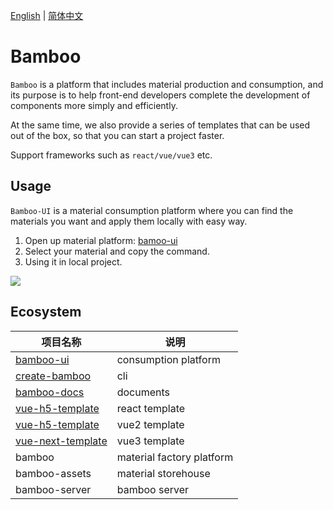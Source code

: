 [English]() | [简体中文]()

# Bamboo

`Bamboo` is a platform that includes material production and consumption, and its purpose is to help front-end developers complete the development of components more simply and efficiently.

At the same time, we also provide a series of templates that can be used out of the box, so that you can start a project faster.

Support frameworks such as `react/vue/vue3` etc.

## Usage

`Bamboo-UI` is a material consumption platform where you can find the materials you want and apply them locally with easy way.

1. Open up material platform: [bamoo-ui](https://bamboo-material.vercel.app)
2. Select your material and copy the command.
3. Using it in local project.

<img src="/assets/logo.png" />

## Ecosystem

| 项目名称                                                            | 说明                      |
| ------------------------------------------------------------------- | ------------------------- |
| [bamboo-ui](https://github.com/Ewall1106/bamboo-ui)                 | consumption platform      |
| [create-bamboo](https://github.com/Ewall1106/create-bamboo)         | cli                       |
| [bamboo-docs](https://github.com/Ewall1106/bamboo-docs)             | documents                 |
| [vue-h5-template](https://github.com/Ewall1106/react-template)      | react template            |
| [vue-h5-template](https://github.com/Ewall1106/vue-h5-template)     | vue2 template             |
| [vue-next-template](https://github.com/Ewall1106/vue-next-template) | vue3 template             |
| bamboo                                                              | material factory platform |
| bamboo-assets                                                       | material storehouse       |
| bamboo-server                                                       | bamboo server             |
